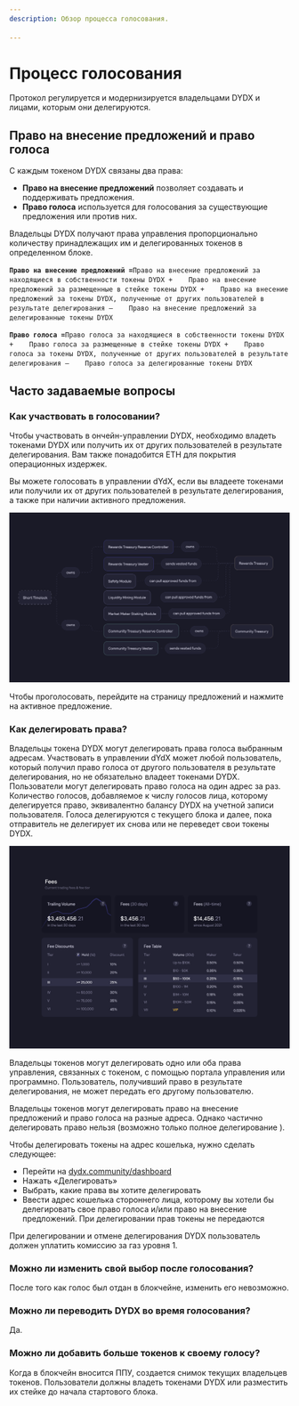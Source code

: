 ```yaml
---
description: Обзор процесса голосования.

---
```


# Процесс голосования

Протокол регулируется и модернизируется владельцами DYDX и лицами, которым они делегируются.

## **Право на внесение предложений и право голоса**

С каждым токеном DYDX связаны два права:

* **Право на внесение предложений** позволяет создавать и поддерживать предложения.
* **Право голоса** используется для голосования за существующие предложения или против них.

Владельцы DYDX получают права управления пропорционально количеству принадлежащих им и делегированных токенов в определенном блоке.

**`Право на внесение предложений =`**`Право на внесение предложений за находящиеся в собственности токены DYDX +   
 Право на внесение предложений за размещенные в стейке токены DYDX +   
 Право на внесение предложений за токены DYDX, полученные от других пользователей в результате делегирования –   
 Право на внесение предложений за делегированные токены DYDX`

**`Право голоса =`**`Право голоса за находящиеся в собственности токены DYDX +   
 Право голоса за размещенные в стейке токены DYDX +   
 Право голоса за токены DYDX, полученные от других пользователей в результате делегирования –   
 Право голоса за делегированные токены DYDX`

## Часто задаваемые вопросы

### Как участвовать в голосовании?

Чтобы участвовать в ончейн-управлении DYDX, необходимо владеть токенами DYDX или получить их от других пользователей в результате делегирования. Вам также понадобится ETH для покрытия операционных издержек.

Вы можете голосовать в управлении dYdX, если вы владеете токенами или получили их от других пользователей в результате делегирования, а также при наличии активного предложения.

![Голосуйте, используя свое право голоса](../.gitbook/assets/image%20%2883%29.png)

Чтобы проголосовать, перейдите на страницу предложений и нажмите на активное предложение.

### **Как делегировать права?**

Владельцы токена DYDX могут делегировать права голоса выбранным адресам. Участвовать в управлении dYdX может любой пользователь, который получил право голоса от другого пользователя в результате делегирования, но не обязательно владеет токенами DYDX. Пользователи могут делегировать право голоса на один адрес за раз. Количество голосов, добавляемое к числу голосов лица, которому делегируется право, эквивалентно балансу DYDX на учетной записи пользователя. Голоса делегируются с текущего блока и далее, пока отправитель не делегирует их снова или не переведет свои токены DYDX.

![Делегируйте свои право голоса и право на внесение предложений](../.gitbook/assets/image%20%2884%29.png)

Владельцы токенов могут делегировать одно или оба права управления, связанных с токеном, с помощью портала управления или программно. Пользователь, получивший право в результате делегирования, не может передать его другому пользователю.

Владельцы токенов могут делегировать право на внесение предложений и право голоса на разные адреса. Однако частично делегировать право нельзя \(возможно только полное делегирование \).

Чтобы делегировать токены на адрес кошелька, нужно сделать следующее:

* Перейти на [dydx.community/dashboard](https://dydx.community/dashboard)
* Нажать «Делегировать»
* Выбрать, какие права вы хотите делегировать
* Ввести адрес кошелька стороннего лица, которому вы хотели бы делегировать свое право голоса и/или право на внесение предложений. При делегировании прав токены не передаются

При делегировании и отмене делегирования DYDX пользователь должен уплатить комиссию за газ уровня 1.

### Можно ли изменить свой выбор после голосования?

После того как голос был отдан в блокчейне, изменить его невозможно.

### Можно ли переводить DYDX во время голосования?

Да.

### Можно ли добавить больше токенов к своему голосу?

Когда в блокчейн вносится ППУ, создается снимок текущих владельцев токенов. Пользователи должны владеть токенами DYDX или разместить их стейке до начала стартового блока.


